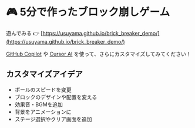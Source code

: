 # 🎮 5分で作ったブロック崩しゲーム

遊んでみる 👉 [https://usuyama.github.io/brick_breaker_demo/](https://usuyama.github.io/brick_breaker_demo/)

[GitHub Copilot](https://github.com/features/copilot) や [Cursor AI](https://www.cursor.com/) を使って、さらにカスタマイズしてみてください！

## カスタマイズアイデア

- ボールのスピードを変更
- ブロックのデザインや配置を変える
- 効果音・BGMを追加
- 背景をアニメーションに
- ステージ選択やクリア画面を追加
